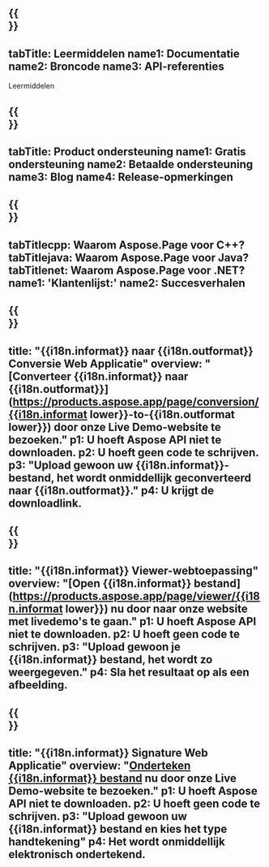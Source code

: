 ﻿---
translation: true
deploy: false
---

{{<section learningresources>}}
---
tabTitle: Leermiddelen
name1: Documentatie
name2: Broncode
name3: API-referenties
---

Leermiddelen

{{<section support>}}
---
tabTitle: Product ondersteuning
name1: Gratis ondersteuning
name2: Betaalde ondersteuning
name3: Blog
name4: Release-opmerkingen
---

{{<section why>}}
---
tabTitlecpp: Waarom Aspose.Page voor C++?
tabTitlejava: Waarom Aspose.Page voor Java?
tabTitlenet: Waarom Aspose.Page voor .NET?
name1: 'Klantenlijst:'
name2: Succesverhalen
---

{{<section widgetbackup>}}
---
title: "{{i18n.informat}} naar {{i18n.outformat}} Conversie Web Applicatie"
overview: "[Converteer {{i18n.informat}} naar {{i18n.outformat}}](https://products.aspose.app/page/conversion/{{i18n.informat lower}}-to-{{i18n.outformat lower}}) door onze Live Demo-website te bezoeken."
p1: U hoeft Aspose API niet te downloaden.
p2: U hoeft geen code te schrijven.
p3: "Upload gewoon uw {{i18n.informat}}-bestand, het wordt onmiddellijk geconverteerd naar {{i18n.outformat}}."
p4: U krijgt de downloadlink.
---

{{<section widgetbackupview>}}
---
title: "{{i18n.informat}} Viewer-webtoepassing"
overview: "[Open {{i18n.informat}} bestand](https://products.aspose.app/page/viewer/{{i18n.informat lower}}) nu door naar onze website met livedemo's te gaan."
p1: U hoeft Aspose API niet te downloaden.
p2: U hoeft geen code te schrijven.
p3: "Upload gewoon je {{i18n.informat}} bestand, het wordt zo weergegeven."
p4: Sla het resultaat op als een afbeelding.
---

{{<section widgetbackupsign>}}
---
title: "{{i18n.informat}} Signature Web Applicatie"
overview: "[Onderteken {{i18n.informat}} bestand](https://products.aspose.app/page/signature/xps) nu door onze Live Demo-website te bezoeken."
p1: U hoeft Aspose API niet te downloaden.
p2: U hoeft geen code te schrijven.
p3: "Upload gewoon uw {{i18n.informat}} bestand en kies het type handtekening"
p4: Het wordt onmiddellijk elektronisch ondertekend.
---